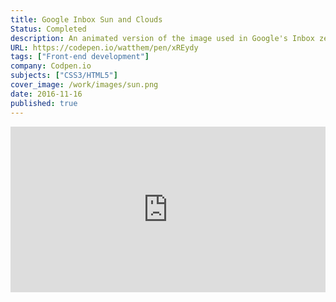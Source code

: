 ```yaml
---
title: Google Inbox Sun and Clouds
Status: Completed
description: An animated version of the image used in Google's Inbox zero inbox layout.
URL: https://codepen.io/watthem/pen/xREydy
tags: ["Front-end development"]
company: Codpen.io
subjects: ["CSS3/HTML5"]
cover_image: /work/images/sun.png
date: 2016-11-16
published: true
---
```


<iframe height="265" style="width: 100%;" scrolling="no" title="Google Inbox Sun and Clouds" src="https://codepen.io/watthem/embed/xREydy?height=265&theme-id=dark&default-tab=result" frameborder="no" allowtransparency="true" allowfullscreen="true">
  See the Pen <a href='https://codepen.io/watthem/pen/xREydy'>Google Inbox Sun and Clouds</a> by Matthew Hendricks
  (<a href='https://codepen.io/watthem'>@watthem</a>) on <a href='https://codepen.io'>CodePen</a>.
</iframe>
